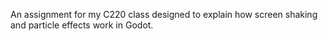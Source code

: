 An assignment for my C220 class designed to explain how screen shaking and particle effects work in Godot.
